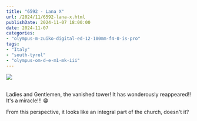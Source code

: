 ```yaml
---
title: "6592 - Lana X"
url: /2024/11/6592-lana-x.html
publishDate: 2024-11-07 18:00:00
date: 2024-11-07
categories:
- "olympus-m-zuiko-digital-ed-12-100mm-f4-0-is-pro"
tags:
- "Italy"
- "south-tyrol"
- "olympus-om-d-e-m1-mk-iii"
---
```

<div class="container">
<div class="center"><a target="_blank" href="https://d25zfm9zpd7gm5.cloudfront.net/1200x1200/2020/20200907_135227_lr.jpg"><img class="webfeedsFeaturedVisual" src="https://d25zfm9zpd7gm5.cloudfront.net/0600x0600/2020/20200907_135227_lr.jpg" /></a></div>
</div>
<br />

Ladies and Gentlemen, the vanished tower! It has wonderously
reappeared!! It's a miracle!!! :grin:

From this perspective, it looks like an integral part of the
church, doesn't it?
